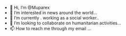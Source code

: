 - 👋 Hi, I’m @Muparex
- 👀 I’m interested in news around the world...
- 🌱 I’m currently . working as a social worker..
- 💞️ I’m looking to collaborate on humanitarian activities...
- 📫 How to reach me through my email
...

<!---
Muparex/Muparex is a ✨ special ✨ repository because its `README.md` (this file) appears on your GitHub profile.
You can click the Preview link to take a look at your changes.
--->
